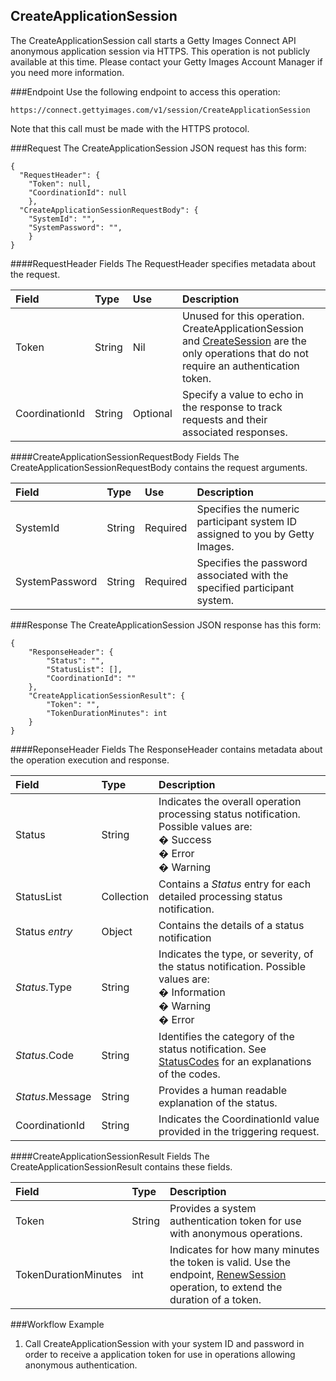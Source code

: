 CreateApplicationSession
-------------
The CreateApplicationSession call starts a Getty Images Connect API anonymous application session via HTTPS. This operation is not publicly available at this time. Please contact your Getty Images Account Manager if you need more information.

###Endpoint
Use the following endpoint to access this operation:

	https://connect.gettyimages.com/v1/session/CreateApplicationSession

Note that this call must be made with the HTTPS protocol.
	
###Request
The CreateApplicationSession JSON request has this form:

	{
	  "RequestHeader": {
    	"Token": null,
    	"CoordinationId": null
  		},
  	  "CreateApplicationSessionRequestBody": {
    	"SystemId": "",
    	"SystemPassword": "",
  		}
	}

####RequestHeader Fields
The RequestHeader specifies metadata about the request.

| Field          | Type        | Use          | Description                                                                                                   |
|:---------------|:------------|:-------------|:--------------------------------------------------------------------------------------------------------------|
| Token          | String      | Nil          | Unused for this operation. CreateApplicationSession and [CreateSession][] are the only operations that do not require an authentication token. | 
| CoordinationId | String      | Optional     | Specify a value to echo in the response to track requests and their associated responses.                     |

####CreateApplicationSessionRequestBody Fields
The CreateApplicationSessionRequestBody contains the request arguments.

| Field          | Type        | Use          | Description                                                                                               |
|:---------------|:------------|:-------------|:----------------------------------------------------------------------------------------------------------|
| SystemId       | String      | Required     | Specifies the numeric participant system ID assigned to you by Getty Images.                              | 
| SystemPassword | String      | Required     | Specifies the password associated with the specified participant system.                                  |

###Response
The CreateApplicationSession JSON response has this form:

	{
	    "ResponseHeader": {
	        "Status": "",
	        "StatusList": [],
	        "CoordinationId": ""
	    },
	    "CreateApplicationSessionResult": {
	        "Token": "",
	        "TokenDurationMinutes": int
	    }
	}

####ReponseHeader Fields
The ResponseHeader contains metadata about the operation execution and response.

| Field            | Type        | Description                                                                                                                   |
|:-----------------|:------------|:------------------------------------------------------------------------------------------------------------------------------|
| Status           | String      | Indicates the overall operation processing status notification. Possible values are: <br>� Success <br>� Error <br>� Warning  | 
| StatusList       | Collection  | Contains a _Status_ entry for each detailed processing status notification.                                                   |
| Status _entry_   | Object      | Contains the details of a status notification                                                                                 |
| _Status_.Type    | String      | Indicates the type, or severity, of the status notification. Possible values are: <br>� Information <br>� Warning <br>� Error |
| _Status_.Code    | String      | Identifies the category of the status notification. See [StatusCodes][] for an explanations of the codes.        |
| _Status_.Message | String      | Provides a human readable explanation of the status.                                                                          |
| CoordinationId   | String      | Indicates the CoordinationId value provided in the triggering request.                                                        |

####CreateApplicationSessionResult Fields
The CreateApplicationSessionResult contains these fields.

| Field                | Type        | Description																														|
|:---------------------|:------------|:---------------------------------------------------------------------------------------------------------------------------------|
| Token                | String      | Provides a system authentication token for use with anonymous operations.														|
| TokenDurationMinutes | int      	 | Indicates for how many minutes the token is valid. Use the endpoint, [RenewSession][] operation, to extend the duration of a token.	|	

###Workflow Example
1. Call CreateApplicationSession with your system ID and password in order to receive a application token for use in operations allowing anonymous authentication.



[StatusCodes]: ../../appendix/StatusCodes.md
[CreateCustomer]: ../account/CreateCustomer.md
[CreateSession]: ../session/CreateSession.md
[RenewSession]: ../session/RenewSession.md
[CreateApplicationSession]: ../session/CreateApplicationSession.md
[GetCountries]: ../data/GetCountries.md
[AddItemsToLightbox]: ../lightbox/AddItemsToLightbox.md
[DeleteItemsFromLightbox]: ../lightbox/DeleteItemsFromLightbox.md
[CreateLightbox]: ../lightbox/CreateLightbox.md
[DeleteLightbox]: ../lightbox/DeleteLightbox.md
[GetLightbox]: ../lightbox/GetLightbox.md
[GetLightboxHeaders]: ../lightbox/GetLightboxHeaders.md
[UpdateLightboxHeader]: ../lightbox/UpdateLightboxHeader.md
[CreateDownloadRequest]: ../download/CreateDownloadRequest.md
[GetImageDownloadAuthorizations]: ../download/GetImageDownloadAuthorizations.md
[GetLargestImageDownloadAuthorizations]: ../download/GetLargestImageDownloadAuthorizations.md
[GetEventDetails]: ../search/GetEventDetails.md
[GetImageDetails]: ../search/GetImageDetails.md
[SearchForImages]: ../search/SearchForImages.md
[SearchForVideos]: ../search/SearchForVideos.md
